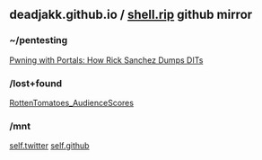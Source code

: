 ## deadjakk.github.io / [shell.rip](http://shell.rip) github mirror

### ~/pentesting

[Pwning with Portals: How Rick Sanchez Dumps DITs](./pivoting.md)

### /lost+found

[RottenTomatoes_AudienceScores](https://github.com/deadjakk/deadjakk.github.io/audience.html)

### /mnt
[self.twitter](https://twitter.com/deadjakk)
[self.github](https://github.com/deadjakk)
